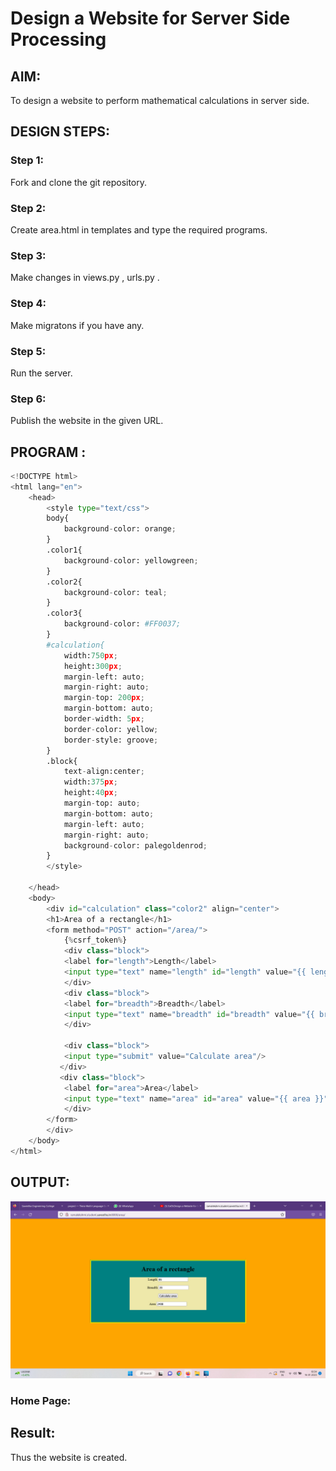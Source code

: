 # Design a Website for Server Side Processing

## AIM:
To design a website to perform mathematical calculations in server side.

## DESIGN STEPS:

### Step 1:

Fork and clone the git repository.

### Step 2:

Create area.html in templates and type the required programs.

### Step 3:

Make changes in views.py , urls.py .

### Step 4:

Make migratons if you have any.

### Step 5:

Run the server.

### Step 6:

Publish the website in the given URL.

## PROGRAM :

```python
<!DOCTYPE html>
<html lang="en">
    <head>
        <style type="text/css">
        body{
            background-color: orange;
        }
        .color1{
            background-color: yellowgreen;
        }
        .color2{
            background-color: teal;
        }
        .color3{
            background-color: #FF0037;
        }
        #calculation{
            width:750px;
            height:300px;
            margin-left: auto;
            margin-right: auto;
            margin-top: 200px;
            margin-bottom: auto;
            border-width: 5px;
            border-color: yellow;
            border-style: groove;
        }
        .block{
            text-align:center;
            width:375px;
            height:40px;
            margin-top: auto;
            margin-bottom: auto;
            margin-left: auto;
            margin-right: auto;
            background-color: palegoldenrod;
        }
        </style>

    </head>
    <body>
        <div id="calculation" class="color2" align="center">
        <h1>Area of a rectangle</h1>
        <form method="POST" action="/area/">
            {%csrf_token%}
            <div class="block">
            <label for="length">Length</label>
            <input type="text" name="length" id="length" value="{{ length }}"/>
            </div>
            <div class="block">
            <label for="breadth">Breadth</label>
            <input type="text" name="breadth" id="breadth" value="{{ breadth }}"/>
            </div>
        
            <div class="block">
            <input type="submit" value="Calculate area"/>
           </div>
           <div class="block">
            <label for="area">Area</label>
            <input type="text" name="area" id="area" value="{{ area }}"/>
            </div>
        </form>
        </div>
    </body>
</html>
```
## OUTPUT:
![](area.jpeg)

### Home Page:


## Result:
Thus the website is created.
